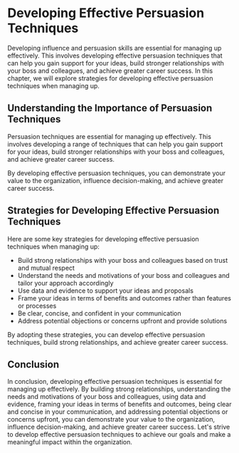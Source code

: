 # Developing Effective Persuasion Techniques

Developing influence and persuasion skills are essential for managing up effectively. This involves developing effective persuasion techniques that can help you gain support for your ideas, build stronger relationships with your boss and colleagues, and achieve greater career success. In this chapter, we will explore strategies for developing effective persuasion techniques when managing up.

Understanding the Importance of Persuasion Techniques
-----------------------------------------------------

Persuasion techniques are essential for managing up effectively. This involves developing a range of techniques that can help you gain support for your ideas, build stronger relationships with your boss and colleagues, and achieve greater career success.

By developing effective persuasion techniques, you can demonstrate your value to the organization, influence decision-making, and achieve greater career success.

Strategies for Developing Effective Persuasion Techniques
---------------------------------------------------------

Here are some key strategies for developing effective persuasion techniques when managing up:

* Build strong relationships with your boss and colleagues based on trust and mutual respect
* Understand the needs and motivations of your boss and colleagues and tailor your approach accordingly
* Use data and evidence to support your ideas and proposals
* Frame your ideas in terms of benefits and outcomes rather than features or processes
* Be clear, concise, and confident in your communication
* Address potential objections or concerns upfront and provide solutions

By adopting these strategies, you can develop effective persuasion techniques, build strong relationships, and achieve greater career success.

Conclusion
----------

In conclusion, developing effective persuasion techniques is essential for managing up effectively. By building strong relationships, understanding the needs and motivations of your boss and colleagues, using data and evidence, framing your ideas in terms of benefits and outcomes, being clear and concise in your communication, and addressing potential objections or concerns upfront, you can demonstrate your value to the organization, influence decision-making, and achieve greater career success. Let's strive to develop effective persuasion techniques to achieve our goals and make a meaningful impact within the organization.
